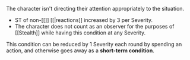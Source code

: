 The character isn't directing their attention appropriately to the situation.

- ST of non-[[<Automatic>]] [[<Reaction>|reactions]] increased by 3 per Severity.
- The character does not count as an observer for the purposes of [[Stealth]] while having this condition at any Severity.

This condition can be reduced by 1 Severity each round by spending an action, and otherwise goes away as a **short-term condition**.